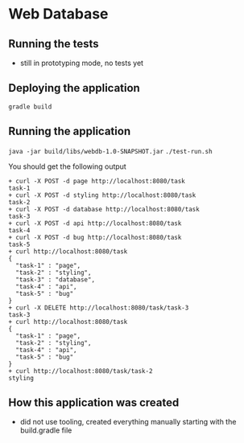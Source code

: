 # Web Database

## Running the tests
- still in prototyping mode, no tests yet

## Deploying the application

`gradle build`

## Running the application
`java -jar build/libs/webdb-1.0-SNAPSHOT.jar`
`./test-run.sh` 

You should get the following output

    + curl -X POST -d page http://localhost:8080/task
    task-1
    + curl -X POST -d styling http://localhost:8080/task
    task-2
    + curl -X POST -d database http://localhost:8080/task
    task-3
    + curl -X POST -d api http://localhost:8080/task
    task-4
    + curl -X POST -d bug http://localhost:8080/task
    task-5
    + curl http://localhost:8080/task
    {
      "task-1" : "page",
      "task-2" : "styling",
      "task-3" : "database",
      "task-4" : "api",
      "task-5" : "bug"
    }
    + curl -X DELETE http://localhost:8080/task/task-3
    task-3
    + curl http://localhost:8080/task
    {
      "task-1" : "page",
      "task-2" : "styling",
      "task-4" : "api",
      "task-5" : "bug"
    }
    + curl http://localhost:8080/task/task-2
    styling

## How this application was created
- did not use tooling, created everything manually starting with the build.gradle file
